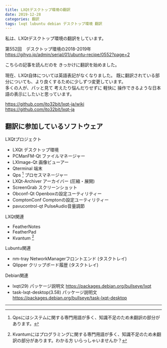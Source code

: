 ```yaml
---
title: LXQtデスクトップ環境の翻訳
date: 2019-12-28
categories: 翻訳
tags: lxqt lubuntu debian デスクトップ環境 翻訳
---
```


私は、LXQtデスクトップ環境の翻訳をしています。

第552回　デスクトップ環境の2018-2019年  
<https://gihyo.jp/admin/serial/01/ubuntu-recipe/0552?page=2>

こちらの記事を読んだのを きっかけに翻訳を始めました。

現在、LXQt自体については英語表記がなくなりました。
既に翻訳されている部分についても、より良くするために少しずつ変更しています。  
多くの人が、パッと見て 考えたり悩んだりせずに 軽快に 操作できるような日本語の表示にしたいと思っています。

<https://github.com/ito32bit/lxqt-ja/wiki>  
<https://github.com/ito32bit/lxqt-ja>

## 翻訳に参加しているソフトウェア

LXQtプロジェクト

- LXQt デスクトップ環境
- PCManFM-Qt ファイルマネージャー
- LXImage-Qt 画像ビューアー
- Qterminal 端末
- Qps [^qps] プロセスマネージャー
- LXQt-Archiver アーカイバー (圧縮・展開)
- ScreenGrab スクリーンショット
- Obconf-Qt Openboxの設定ユーティリティー
- ComptonConf Comptonの設定ユーティリティー
- pavucontrol-qt PulseAudio音量調節

[^qps]: Qpsにはシステムに関する専門用語が多く、知識不足のため未翻訳の部分があります。

LXQt関連
- FeatherNotes
- FeatherPad
- Kvantum [^k]

[^k]: Kvantumにはプログラミングに関する専門用語が多く、知識不足のため未翻訳の部分があります。わかる方 いらっしゃいませんか？

Lubuntu関連

- nm-tray NetworkManagerフロントエンド (タスクトレイ)
- Qlipper クリップボード履歴 (タスクトレイ)

Debian関連

- lxqt(29) パッケージ説明文  <https://packages.debian.org/bullseye/lxqt>
- task-lxqt-desktop(3.58) パッケージ説明文 <https://packages.debian.org/bullseye/task-lxqt-desktop>

***
